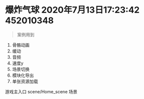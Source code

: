 # 爆炸气球 2020年7月13日17:23:42 452010348

> 案例用到

01. 骨骼动画 
02. 缓动
03. 音频
04. 速度y
05. 场景切换
06. 模块化导出 
07. 单张资源加载

游戏主入口 scene/Home_scene 场景